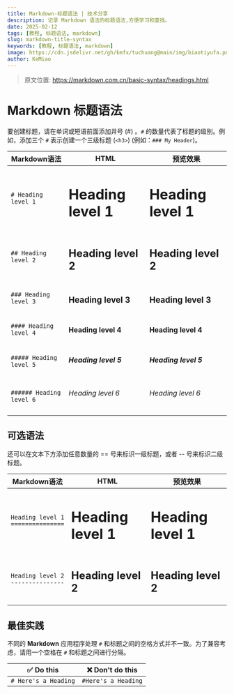 ```yaml
---
title: Markdown-标题语法 | 技术分享
description: 记录 Markdown 语法的标题语法,方便学习和查找。
date: 2025-02-12
tags: [教程, 标题语法, markdown]
slug: markdown-title-syntax
keywords: [教程, 标题语法, markdown]
image: https://cdn.jsdelivr.net/gh/kmfx/tuchuang@main/img/biaotiyufa.png
author: KeMiao
---
```


> 原文位置: https://markdown.com.cn/basic-syntax/headings.html

# Markdown 标题语法
要创建标题，请在单词或短语前面添加井号 (#) 。`#` 的数量代表了标题的级别。例如，添加三个 `#` 表示创建一个三级标题 (`<h3>`) (例如：`### My Header`)。

| Markdown语法      | HTML                       | 预览效果                |
| ----------------- | -------------------------- | ----------------------- |
| `# Heading level 1` | <h1>Heading level 1</h1> |<h1>Heading level 1</h1>|
| `## Heading level 2` | <h2>Heading level 2</h2> | <h2>Heading level 2</h2> |
| `### Heading level 3` | <h3>Heading level 3</h3> | <h3>Heading level 3</h3> |
| `#### Heading level 4` | <h4>Heading level 4</h4> | <h4>Heading level 4</h4> |
| `##### Heading level 5` | <h5>Heading level 5</h5> | <h5>Heading level 5</h5> |
| `###### Heading level 6` | <h6>Heading level 6</h6> | <h6>Heading level 6</h6> |

## 可选语法
还可以在文本下方添加任意数量的 == 号来标识一级标题，或者 -- 号来标识二级标题。

| Markdown语法                            | HTML                       | 预览效果 |
| --------------------------------------- | -------------------------- | ---------------------------------------- |
| `Heading level 1`<br />`===============` | <h1>Heading level 1</h1> | <h1>Heading level 1</h1>                 |
| `Heading level 2`<br />`---------------`   | <h2>Heading level 2</h2> | <h2>Heading level 2</h2>                 |

## 最佳实践
不同的 **Markdown** 应用程序处理 `#` 和标题之间的空格方式并不一致。为了兼容考虑，请用一个空格在 `#` 和标题之间进行分隔。

| ✅  Do this           | ❌  Don't do this    |
| -------------------- | ------------------- |
| `# Here's a Heading` | `#Here's a Heading` |